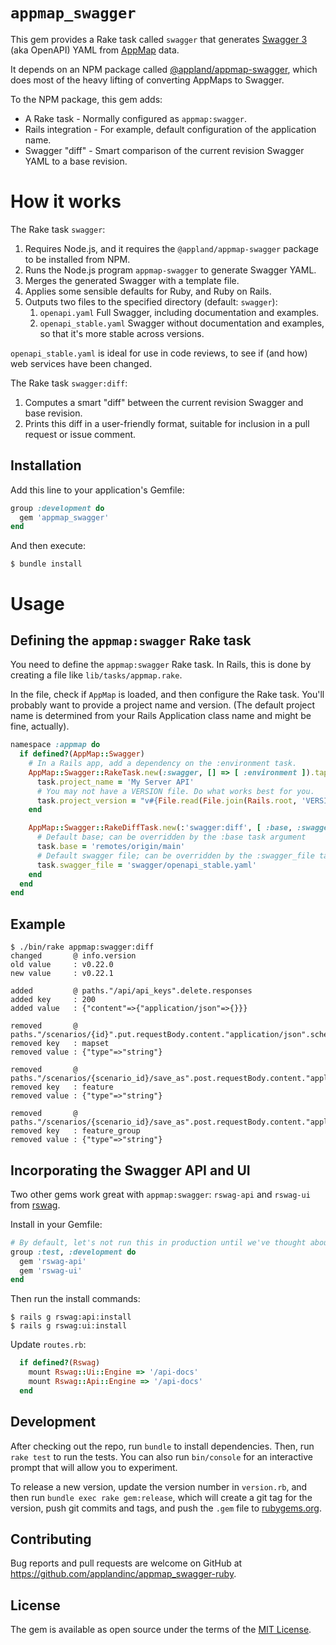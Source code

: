 # `appmap_swagger`

This gem provides a Rake task called `swagger` that generates [Swagger 3](https://swagger.io/specification/) (aka OpenAPI) YAML from [AppMap](https://github.com/applandinc/appmap-ruby) data.

It depends on an NPM package called [@appland/appmap-swagger](https://www.npmjs.com/package/@appland/appmap-swagger), which does most of the heavy lifting of converting AppMaps to Swagger.

To the NPM package, this gem adds:

* A Rake task - Normally configured as `appmap:swagger`.
* Rails integration - For example, default configuration of the application name.
* Swagger "diff" - Smart comparison of the current revision Swagger YAML to a base revision.


# How it works

The Rake task `swagger`:

1. Requires Node.js, and it requires the `@appland/appmap-swagger` package to be installed from NPM.
2. Runs the Node.js program `appmap-swagger` to generate Swagger YAML.
3. Merges the generated Swagger with a template file.
4. Applies some sensible defaults for Ruby, and Ruby on Rails.
5. Outputs two files to the specified directory (default: `swagger`):
     1. `openapi.yaml` Full Swagger, including documentation and examples.
     2. `openapi_stable.yaml` Swagger without documentation and examples, so that it's more stable across versions.

`openapi_stable.yaml` is ideal for use in code reviews, to see if (and how) web services have been changed.

The Rake task `swagger:diff`:

1. Computes a smart "diff" between the current revision Swagger and base revision.
2. Prints this diff in a user-friendly format, suitable for inclusion in a pull request or issue comment.


## Installation

Add this line to your application's Gemfile:

```ruby
group :development do
  gem 'appmap_swagger'
end
```

And then execute:

    $ bundle install

# Usage

## Defining the `appmap:swagger` Rake task

You need to define the `appmap:swagger` Rake task. In Rails, this is done by creating a file like `lib/tasks/appmap.rake`.

In the file, check if `AppMap` is loaded, and then configure the Rake task. You'll probably want to provide
a project name and version. (The default project name is determined from your Rails Application class name and might be fine, actually).

```ruby
namespace :appmap do
  if defined?(AppMap::Swagger)
    # In a Rails app, add a dependency on the :environment task.
    AppMap::Swagger::RakeTask.new(:swagger, [] => [ :environment ]).tap do |task|
      task.project_name = 'My Server API'
      # You may not have a VERSION file. Do what works best for you.
      task.project_version = "v#{File.read(File.join(Rails.root, 'VERSION')).strip}"
    end

    AppMap::Swagger::RakeDiffTask.new(:'swagger:diff', [ :base, :swagger_file ]).tap do |task|
      # Default base; can be overridden by the :base task argument
      task.base = 'remotes/origin/main'
      # Default swagger file; can be overridden by the :swagger_file task argument
      task.swagger_file = 'swagger/openapi_stable.yaml'
    end
  end
end
```

## Example

```sh-session
$ ./bin/rake appmap:swagger:diff
changed       @ info.version
old value     : v0.22.0
new value     : v0.22.1

added         @ paths."/api/api_keys".delete.responses
added key     : 200
added value   : {"content"=>{"application/json"=>{}}}

removed       @ paths."/scenarios/{id}".put.requestBody.content."application/json".schema.properties.scenario.properties
removed key   : mapset
removed value : {"type"=>"string"}

removed       @ paths."/scenarios/{scenario_id}/save_as".post.requestBody.content."application/json".schema.properties.save_as.properties
removed key   : feature
removed value : {"type"=>"string"}

removed       @ paths."/scenarios/{scenario_id}/save_as".post.requestBody.content."application/json".schema.properties.save_as.properties
removed key   : feature_group
removed value : {"type"=>"string"}
```

## Incorporating the Swagger API and UI

Two other gems work great with `appmap:swagger`: `rswag-api` and `rswag-ui` from [rswag](https://github.com/rswag/rswag).

Install in your Gemfile:

```ruby
# By default, let's not run this in production until we've thought about the implications.
group :test, :development do
  gem 'rswag-api'
  gem 'rswag-ui'
end
```

Then run the install commands:

```sh-session
$ rails g rswag:api:install
$ rails g rswag:ui:install
```

Update `routes.rb`:

```ruby
  if defined?(Rswag)
    mount Rswag::Ui::Engine => '/api-docs'
    mount Rswag::Api::Engine => '/api-docs'
  end
```

## Development

After checking out the repo, run `bundle` to install dependencies. Then, run `rake test` to run the tests. You can also run `bin/console` for an interactive prompt that will allow you to experiment.

To release a new version, update the version number in `version.rb`, and then run `bundle exec rake gem:release`, which will create a git tag for the version, push git commits and tags, and push the `.gem` file to [rubygems.org](https://rubygems.org).

## Contributing

Bug reports and pull requests are welcome on GitHub at https://github.com/applandinc/appmap_swagger-ruby.


## License

The gem is available as open source under the terms of the [MIT License](https://opensource.org/licenses/MIT).
